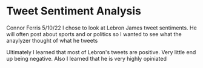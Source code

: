 # Tweet Sentiment Analysis
Connor Ferris 5/10/22
I chose to look at Lebron James tweet sentiments. He will often post about sports and or politics so I wanted to see what the anaylyzer thought of what he tweets

Ultimately I learned that most of Lebron's tweets are positive. Very little end up being negative. Also I learned that he is very highly opiniated
